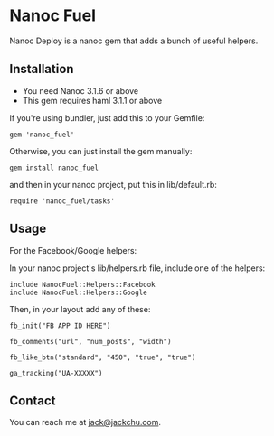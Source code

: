 Nanoc Fuel
=============================

Nanoc Deploy is a nanoc gem that adds a bunch of useful helpers.

Installation
------------

- You need Nanoc 3.1.6 or above
- This gem requires haml 3.1.1 or above

If you're using bundler, just add this to your Gemfile:

    gem 'nanoc_fuel'

Otherwise, you can just install the gem manually:

    gem install nanoc_fuel

and then in your nanoc project, put this in lib/default.rb:

    require 'nanoc_fuel/tasks'

Usage
------------

For the Facebook/Google helpers:

In your nanoc project's lib/helpers.rb file, include one of the helpers:

    include NanocFuel::Helpers::Facebook  
    include NanocFuel::Helpers::Google

Then, in your layout add any of these:

    fb_init("FB APP ID HERE")

    fb_comments("url", "num_posts", "width")

    fb_like_btn("standard", "450", "true", "true")

    ga_tracking("UA-XXXXX")

Contact
------------
You can reach me at <jack@jackchu.com>.